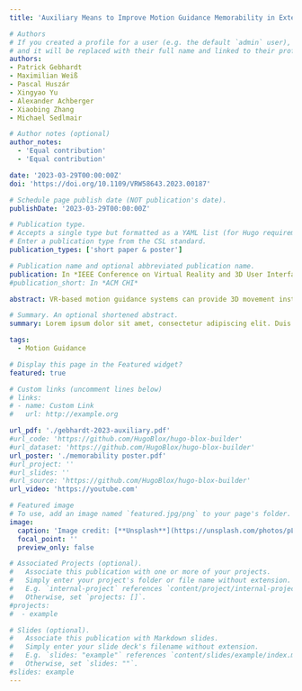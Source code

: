 ```yaml
---
title: 'Auxiliary Means to Improve Motion Guidance Memorability in Extended Reality'

# Authors
# If you created a profile for a user (e.g. the default `admin` user), write the username (folder name) here
# and it will be replaced with their full name and linked to their profile.
authors:
- Patrick Gebhardt
- Maximilian Weiß
- Pascal Huszár
- Xingyao Yu
- Alexander Achberger
- Xiaobing Zhang
- Michael Sedlmair

# Author notes (optional)
author_notes:
  - 'Equal contribution'
  - 'Equal contribution'

date: '2023-03-29T00:00:00Z'
doi: 'https://doi.org/10.1109/VRW58643.2023.00187'

# Schedule page publish date (NOT publication's date).
publishDate: '2023-03-29T00:00:00Z'

# Publication type.
# Accepts a single type but formatted as a YAML list (for Hugo requirements).
# Enter a publication type from the CSL standard.
publication_types: ['short paper & poster']

# Publication name and optional abbreviated publication name.
publication: In *IEEE Conference on Virtual Reality and 3D User Interfaces Abstracts and Workshops*
#publication_short: In *ACM CHI*

abstract: VR-based motion guidance systems can provide 3D movement instructions and real-time feedback for practicing movement without a live instructor. However, the precise visualization of movement paths or postures may be insufficient to learn a new motor skill, as they might make users too dependent and lead to poor performance when there is no guidance. In this paper, we propose to use enhanced error visualization, asymptotic path, increasing transparency, and haptic constraint to improve the memorability of motion guidance. Our study results indicated that adding an enhanced error feedback visualization helped the users with short-term retention.

# Summary. An optional shortened abstract.
summary: Lorem ipsum dolor sit amet, consectetur adipiscing elit. Duis posuere tellus ac convallis placerat. Proin tincidunt magna sed ex sollicitudin condimentum.

tags:
  - Motion Guidance

# Display this page in the Featured widget?
featured: true

# Custom links (uncomment lines below)
# links:
# - name: Custom Link
#   url: http://example.org

url_pdf: './gebhardt-2023-auxiliary.pdf'
#url_code: 'https://github.com/HugoBlox/hugo-blox-builder'
#url_dataset: 'https://github.com/HugoBlox/hugo-blox-builder'
url_poster: './memorability poster.pdf'
#url_project: ''
#url_slides: ''
#url_source: 'https://github.com/HugoBlox/hugo-blox-builder'
url_video: 'https://youtube.com'

# Featured image
# To use, add an image named `featured.jpg/png` to your page's folder.
image:
  caption: 'Image credit: [**Unsplash**](https://unsplash.com/photos/pLCdAaMFLTE)'
  focal_point: ''
  preview_only: false

# Associated Projects (optional).
#   Associate this publication with one or more of your projects.
#   Simply enter your project's folder or file name without extension.
#   E.g. `internal-project` references `content/project/internal-project/index.md`.
#   Otherwise, set `projects: []`.
#projects:
#  - example

# Slides (optional).
#   Associate this publication with Markdown slides.
#   Simply enter your slide deck's filename without extension.
#   E.g. `slides: "example"` references `content/slides/example/index.md`.
#   Otherwise, set `slides: ""`.
#slides: example
---
```


<!-- {{% callout note %}}
Click the _Cite_ button above to demo the feature to enable visitors to import publication metadata into their reference management software.
{{% /callout %}}

{{% callout note %}}
Create your slides in Markdown - click the _Slides_ button to check out the example.
{{% /callout %}}

Add the publication's **full text** or **supplementary notes** here. You can use rich formatting such as including [code, math, and images](https://docs.hugoblox.com/content/writing-markdown-latex/). -->
